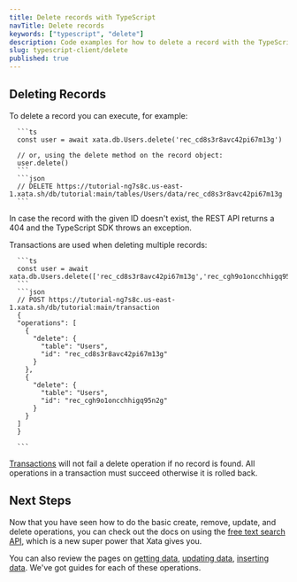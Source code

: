 ```yaml
---
title: Delete records with TypeScript
navTitle: Delete records
keywords: ["typescript", "delete"]
description: Code examples for how to delete a record with the TypeScript client
slug: typescript-client/delete
published: true
---
```


## Deleting Records

To delete a record you can execute, for example:

````ts|json
  ```ts
  const user = await xata.db.Users.delete('rec_cd8s3r8avc42pi67m13g')

  // or, using the delete method on the record object:
  user.delete()
  ```
  ```json
  // DELETE https://tutorial-ng7s8c.us-east-1.xata.sh/db/tutorial:main/tables/Users/data/rec_cd8s3r8avc42pi67m13g
  ```
````

In case the record with the given ID doesn't exist, the REST API returns a 404 and the TypeScript SDK throws an exception.

Transactions are used when deleting multiple records:

````ts|json
  ```ts
  const user = await xata.db.Users.delete(['rec_cd8s3r8avc42pi67m13g','rec_cgh9o1oncchhigq95n2g'])
  ```
  ```json
  // POST https://tutorial-ng7s8c.us-east-1.xata.sh/db/tutorial:main/transaction
  {
  "operations": [
    {
      "delete": {
        "table": "Users",
        "id": "rec_cd8s3r8avc42pi67m13g"
      }
    },
    {
      "delete": {
        "table": "Users",
        "id": "rec_cgh9o1oncchhigq95n2g"
      }
    }
  ]
  }

  ```
````

[Transactions](/typescript-client/transaction) will not fail a delete operation if no record is found. All operations in a transaction must succeed otherwise it is rolled back.

## Next Steps

Now that you have seen how to do the basic create, remove, update, and delete operations, you can check out the docs on using the [free text search API](/typescript-client/search), which is a new super power that Xata gives you.

You can also review the pages on [getting data](/typescript-client/get), [updating data](/typescript-client/update), [inserting data](/typescript-client/insert). We've got guides for each of these operations.
